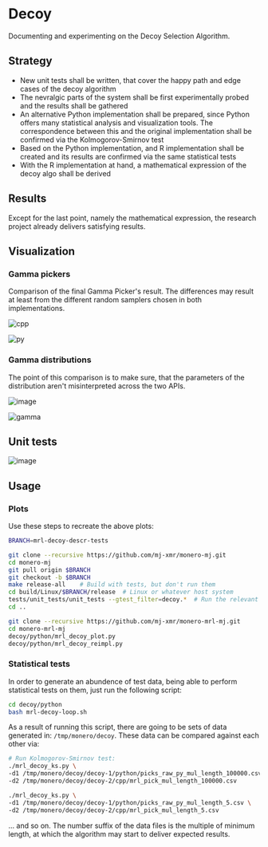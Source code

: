 # Decoy

Documenting and experimenting on the Decoy Selection Algorithm.

## Strategy

- New unit tests shall be written, that cover the happy path and edge cases of the decoy algorithm
- The nevralgic parts of the system shall be first experimentally probed and the results shall be gathered
- An alternative Python implementation shall be prepared, since Python offers many statistical analysis and visualization tools. The correspondence between this and the original implementation shall be confirmed via the Kolmogorov-Smirnov test
- Based on the Python implementation, and R implementation shall be created and its results are confirmed via the same statistical tests
- With the R implementation at hand, a mathematical expression of the decoy algo shall be derived

## Results

Except for the last point, namely the mathematical expression, the research project already delivers satisfying results.

## Visualization

### Gamma pickers
Comparison of the final Gamma Picker's result. The differences may result at least from the different random samplers chosen in both implementations.

![cpp](https://user-images.githubusercontent.com/63722585/169068204-8e82eb8f-4151-48a9-85d4-c554cc231839.png)

![py](https://user-images.githubusercontent.com/63722585/169068222-50321cd3-2919-418a-87e6-5e97c9e4eb07.png)



### Gamma distributions
The point of this comparison is to make sure, that the parameters of the distribution aren't misinterpreted across the two APIs.

![image](https://user-images.githubusercontent.com/63722585/167909725-0afb8d37-8f95-4fdb-9c0f-4eaa62a49a23.png)

![gamma](https://user-images.githubusercontent.com/63722585/169069214-6f6bdebc-5daa-49d1-af01-bc3b3f37f9b9.png)



## Unit tests

![image](https://user-images.githubusercontent.com/63722585/165281752-8073a130-f46d-450f-9de8-a06c96fb96f5.png)



## Usage

### Plots

Use these steps to recreate the above plots:

```bash
BRANCH=mrl-decoy-descr-tests

git clone --recursive https://github.com/mj-xmr/monero-mj.git
cd monero-mj
git pull origin $BRANCH
git checkout -b $BRANCH
make release-all 	# Build with tests, but don't run them
cd build/Linux/$BRANCH/release  # Linux or whatever host system
tests/unit_tests/unit_tests --gtest_filter=decoy.*  # Run the relevant tests only and generate the data
cd ..
```

```bash
git clone --recursive https://github.com/mj-xmr/monero-mrl-mj.git
cd monero-mrl-mj
decoy/python/mrl_decoy_plot.py
decoy/python/mrl_decoy_reimpl.py

```

### Statistical tests

In order to generate an abundence of test data, being able to perform statistical tests on them, 
just run the following script:

```bash
cd decoy/python
bash mrl-decoy-loop.sh
```

As a result of running this script, there are going to be sets of data generated in: `/tmp/monero/decoy`.
These data can be compared against each other via:

```bash
# Run Kolmogorov-Smirnov test:
./mrl_decoy_ks.py \
-d1 /tmp/monero/decoy/decoy-1/python/picks_raw_py_mul_length_100000.csv \
-d2 /tmp/monero/decoy/decoy-2/cpp/mrl_pick_mul_length_100000.csv

./mrl_decoy_ks.py \
-d1 /tmp/monero/decoy/decoy-1/python/picks_raw_py_mul_length_5.csv \
-d2 /tmp/monero/decoy/decoy-2/cpp/mrl_pick_mul_length_5.csv
```

... and so on. The number suffix of the data files is the multiple of minimum length, at which the algorithm may start to deliver expected results.
